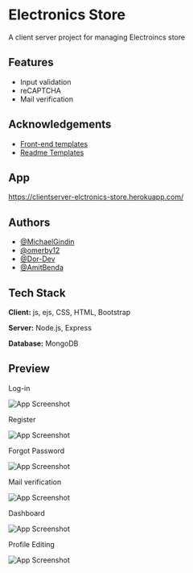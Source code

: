 
# Electronics Store

A client server project for managing Electroincs store


## Features

- Input validation
- reCAPTCHA
- Mail verification



## Acknowledgements

 - [Front-end templates](https://startbootstrap.com/theme/sb-admin-2)
 - [Readme Templates](https://awesomeopensource.com/project/elangosundar/awesome-README-templates)

## App

https://clientserver-elctronics-store.herokuapp.com/

## Authors
- [@MichaelGindin](https://github.com/MichaelGindin)
- [@omerby12](https://github.com/omerby12)
- [@Dor-Dev](https://github.com/Dor-Dev)
- [@AmitBenda](https://github.com/AmitBenda)


## Tech Stack

**Client:** js, ejs, CSS, HTML, Bootstrap

**Server:** Node.js, Express

**Database:** MongoDB


## Preview

Log-in

![App Screenshot](https://i.ibb.co/HtnH2FZ/image.png)

Register

![App Screenshot](https://i.ibb.co/ggMyjkt/image.png)

Forgot Password

![App Screenshot](https://i.ibb.co/pP2zsgq/image.png)

Mail verification

![App Screenshot](https://i.ibb.co/R0ZWRsM/image.png)

Dashboard

![App Screenshot](https://i.ibb.co/1zPqP6v/image.png)


Profile Editing 

![App Screenshot](https://i.ibb.co/j4jMj7J/image.png)



